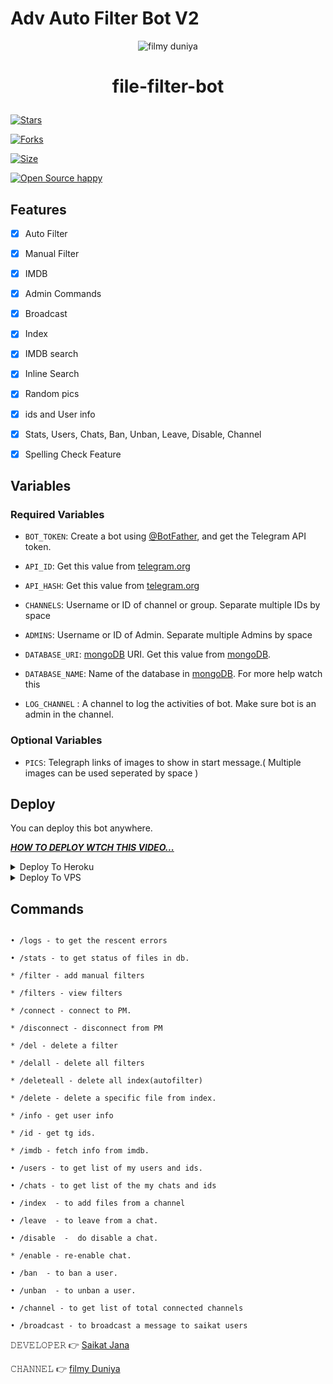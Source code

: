 # Adv Auto Filter Bot V2
<p align="center">

  <img src="https://telegra.ph/file/9564d9a1611cd4003231d.jpg" alt="filmy duniya">

</p>

<h1 align="center">

  <b>file-filter-bot</b>

</h1>

[![Stars](https://img.shields.io/github/stars/saikat5699/file-filter-bot?style=flat-square&color=orange)](https://github.com/saikat5699/file-filter-bot/stargazers)

[![Forks](https://img.shields.io/github/forks/saikat5699/file-filter-bot?style=flat-square&color=blue)](https://github.com/saikat5699/file-filter-bot/fork)

[![Size](https://img.shields.io/github/repo-size/saikat5699/file-filter-bot?style=flat-square&color=black)](https://github.com/saikat5699/file-filter-bot)   

[![Open Source happy ](https://badges.frapsoft.com/os/v2/open-source.svg?v=110)](https://github.com/saikat5699/file-filter-bot)   

## Features

- [x] Auto Filter

- [x] Manual Filter

- [x] IMDB

- [x] Admin Commands

- [x] Broadcast

- [x] Index

- [x] IMDB search

- [x] Inline Search

- [x] Random pics

- [x] ids and User info 

- [x] Stats, Users, Chats, Ban, Unban, Leave, Disable, Channel

- [x] Spelling Check Feature

## Variables

### Required Variables

* `BOT_TOKEN`: Create a bot using [@BotFather](https://telegram.dog/BotFather), and get the Telegram API token.

* `API_ID`: Get this value from [telegram.org](https://my.telegram.org/apps)

* `API_HASH`: Get this value from [telegram.org](https://my.telegram.org/apps)

* `CHANNELS`: Username or ID of channel or group. Separate multiple IDs by space

* `ADMINS`: Username or ID of Admin. Separate multiple Admins by space

* `DATABASE_URI`: [mongoDB](https://www.mongodb.com) URI. Get this value from [mongoDB](https://www.mongodb.com).

* `DATABASE_NAME`: Name of the database in [mongoDB](https://www.mongodb.com). For more help watch this 

* `LOG_CHANNEL` : A channel to log the activities of bot. Make sure bot is an admin in the channel.

### Optional Variables

* `PICS`: Telegraph links of images to show in start message.( Multiple images can be used seperated by space )

## Deploy

You can deploy this bot anywhere.

<i>**[HOW TO DEPLOY WTCH THIS VIDEO...](https://youtu.be/v7Vbu3u_VrE)**</i>

<details><summary>Deploy To Heroku</summary>

<p>

<br>

<a href="https://heroku.com/deploy?template=https://github.com/saikat5699/file-filter-botv5">

  <img src="https://www.herokucdn.com/deploy/button.svg" alt="Deploy">

</a>

</p>

</details>

<details><summary>Deploy To VPS</summary>

<p>

<pre>

git clone https://github.com/saikat5699/file-filter-botv5

# Install Packages

pip3 install -r requirements.txt

Edit info.py with variables as given below then run bot

python3 bot.py

</pre>

</p>

</details>

## Commands

```

• /logs - to get the rescent errors

• /stats - to get status of files in db.

* /filter - add manual filters

* /filters - view filters

* /connect - connect to PM.

* /disconnect - disconnect from PM

* /del - delete a filter

* /delall - delete all filters

* /deleteall - delete all index(autofilter)

* /delete - delete a specific file from index.

* /info - get user info

* /id - get tg ids.

* /imdb - fetch info from imdb.

• /users - to get list of my users and ids.

• /chats - to get list of the my chats and ids 

• /index  - to add files from a channel

• /leave  - to leave from a chat.

• /disable  -  do disable a chat.

* /enable - re-enable chat.

• /ban  - to ban a user.

• /unban  - to unban a user.

• /channel - to get list of total connected channels

• /broadcast - to broadcast a message to saikat users

```

𝙳𝙴𝚅𝙴𝙻𝙾𝙿𝙴𝚁 👉 [Saikat Jana](https://t.me/Saikatjana1)                                                                                                                                                                                 

𝙲𝙷𝙰𝙽𝙽𝙴𝙻 👉 [filmy Duniya](https://t.me/+NsvM4ZfpUcIzMjZl)
